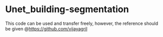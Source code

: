 # Unet_building-segmentation
This code can be used and transfer freely, however, the reference should be given @https://github.com/vijayagril

